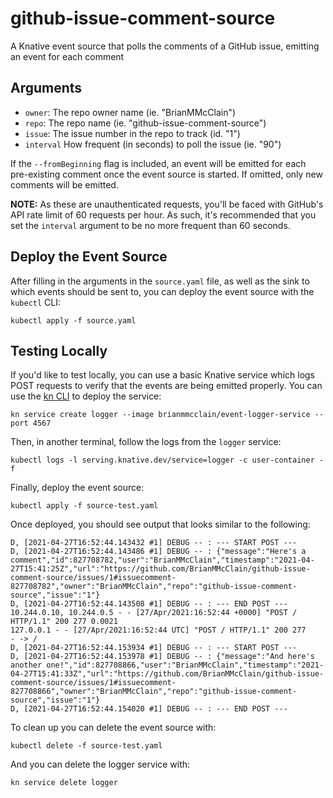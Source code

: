 github-issue-comment-source
===

A Knative event source that polls the comments of a GitHub issue, emitting an event for each comment

Arguments
---
- `owner`: The repo owner name (ie. "BrianMMcClain")
- `repo`: The repo name (ie. "github-issue-comment-source")
- `issue`: The issue number in the repo to track (id. "1")
- `interval` How frequent (in seconds) to poll the issue (ie. "90")

If the `--fromBeginning` flag is included, an event will be emitted for each pre-existing comment once the event source is started. If omitted, only new comments will be emitted.

**NOTE:** As these are unauthenticated requests, you'll be faced with GitHub's API rate limit of 60 requests per hour. As such, it's recommended that you set the `interval` argument to be no more frequent than 60 seconds.

Deploy the Event Source
---

After filling in the arguments in the `source.yaml` file, as well as the sink to which events should be sent to, you can deploy the event source with the `kubectl` CLI:

```
kubectl apply -f source.yaml
```

Testing Locally
---

If you'd like to test locally, you can use a basic Knative service which logs POST requests to verify that the events are being emitted properly. You can use the [kn CLI](https://knative.dev/development/client/install-kn/) to deploy the service:

```
kn service create logger --image brianmmcclain/event-logger-service --port 4567
```

Then, in another terminal, follow the logs from the `logger` service:

```
kubectl logs -l serving.knative.dev/service=logger -c user-container -f
```

Finally, deploy the event source:

```
kubectl apply -f source-test.yaml
```
Once deployed, you should see output that looks similar to the following:

```
D, [2021-04-27T16:52:44.143432 #1] DEBUG -- : --- START POST ---
D, [2021-04-27T16:52:44.143486 #1] DEBUG -- : {"message":"Here's a comment","id":827708782,"user":"BrianMMcClain","timestamp":"2021-04-27T15:41:25Z","url":"https://github.com/BrianMMcClain/github-issue-comment-source/issues/1#issuecomment-827708782","owner":"BrianMMcClain","repo":"github-issue-comment-source","issue":"1"}
D, [2021-04-27T16:52:44.143508 #1] DEBUG -- : --- END POST ---
10.244.0.10, 10.244.0.5 - - [27/Apr/2021:16:52:44 +0000] "POST / HTTP/1.1" 200 277 0.0021
127.0.0.1 - - [27/Apr/2021:16:52:44 UTC] "POST / HTTP/1.1" 200 277
- -> /
D, [2021-04-27T16:52:44.153934 #1] DEBUG -- : --- START POST ---
D, [2021-04-27T16:52:44.153978 #1] DEBUG -- : {"message":"And here's another one!","id":827708866,"user":"BrianMMcClain","timestamp":"2021-04-27T15:41:33Z","url":"https://github.com/BrianMMcClain/github-issue-comment-source/issues/1#issuecomment-827708866","owner":"BrianMMcClain","repo":"github-issue-comment-source","issue":"1"}
D, [2021-04-27T16:52:44.154020 #1] DEBUG -- : --- END POST ---
```

To clean up you can delete the event source with:

```
kubectl delete -f source-test.yaml
```

And you can delete the logger service with:

```
kn service delete logger
```
